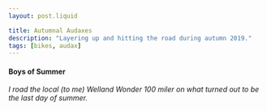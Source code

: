 ```yaml
---
layout: post.liquid

title: Autumnal Audaxes
description: "Layering up and hitting the road during autumn 2019."
tags: [bikes, audax]
---
```


#### Boys of Summer

*I road the local (to me) Welland Wonder 100 miler on what turned out to be the last day of summer.*
